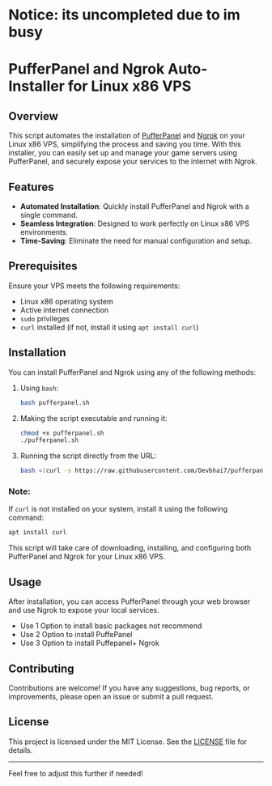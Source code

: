 # Notice: its uncompleted due to im busy 
# PufferPanel and Ngrok Auto-Installer for Linux x86 VPS

## Overview

This script automates the installation of [PufferPanel](https://pufferpanel.com/) and [Ngrok](https://ngrok.com/) on your Linux x86 VPS, simplifying the process and saving you time. With this installer, you can easily set up and manage your game servers using PufferPanel, and securely expose your services to the internet with Ngrok.

## Features

- **Automated Installation**: Quickly install PufferPanel and Ngrok with a single command.
- **Seamless Integration**: Designed to work perfectly on Linux x86 VPS environments.
- **Time-Saving**: Eliminate the need for manual configuration and setup.

## Prerequisites

Ensure your VPS meets the following requirements:

- Linux x86 operating system
- Active internet connection
- `sudo` privileges
- `curl` installed (if not, install it using `apt install curl`)

## Installation

You can install PufferPanel and Ngrok using any of the following methods:

1. Using `bash`:
    ```sh
    bash pufferpanel.sh
    ```

2. Making the script executable and running it:
    ```sh
    chmod +x pufferpanel.sh
    ./pufferpanel.sh
    ```

3. Running the script directly from the URL:
    ```sh
   bash <(curl -s https://raw.githubusercontent.com/Devbhai7/pufferpanel-installer/main/pufferpanel.sh)
    ```

### Note:
If `curl` is not installed on your system, install it using the following command:
```sh
apt install curl
```

This script will take care of downloading, installing, and configuring both PufferPanel and Ngrok for your Linux x86 VPS.

## Usage

After installation, you can access PufferPanel through your web browser and use Ngrok to expose your local services.
- Use 1 Option to install basic packages not recommend
- Use 2 Option to install PuffePanel
- Use 3 Option to install Puffepanel+ Ngrok

## Contributing

Contributions are welcome! If you have any suggestions, bug reports, or improvements, please open an issue or submit a pull request.

## License

This project is licensed under the MIT License. See the [LICENSE](https://github.com/Devbhai7/pufferpanel-installer/blob/main/LICENSE) file for details.

---

Feel free to adjust this further if needed!
